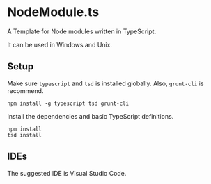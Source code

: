 # NodeModule.ts
A Template for Node modules written in TypeScript.

It can be used in Windows and Unix. 

## Setup

Make sure `typescript` and `tsd` is installed globally. Also, `grunt-cli` is recommend.

	npm install -g typescript tsd grunt-cli

Install the dependencies and basic TypeScript definitions.

	npm install
	tsd install

## IDEs
The suggested IDE is Visual Studio Code.
